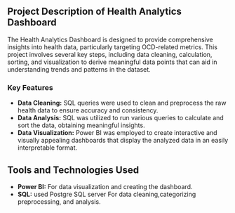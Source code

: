 
## Project Description of Health Analytics Dashboard

The Health Analytics Dashboard is designed to provide comprehensive insights into health data, particularly targeting OCD-related metrics. This project involves several key steps, including data cleaning, calculation, sorting, and visualization to derive meaningful data points that can aid in understanding trends and patterns in the dataset.

### Key Features

- **Data Cleaning:** SQL queries were used to clean and preprocess the raw health data to ensure accuracy and consistency.
- **Data Analysis:** SQL was utilized to run various queries to calculate and sort the data, obtaining meaningful insights.
- **Data Visualization:** Power BI was employed to create interactive and visually appealing dashboards that display the analyzed data in an easily interpretable format.

## Tools and Technologies Used

- **Power BI:** For data visualization and creating the dashboard.
- **SQL:** used Postgre SQL server For data cleaning,categorizing preprocessing, and analysis.
